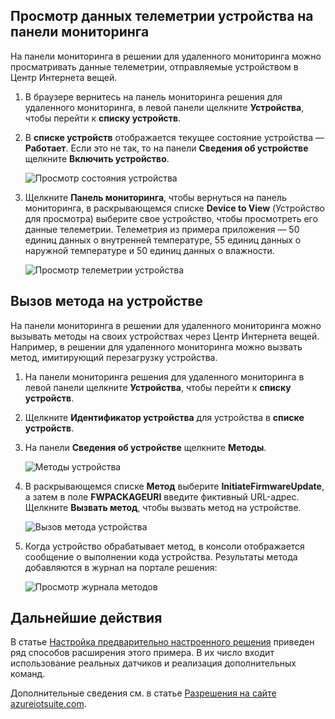 ## <a name="view-device-telemetry-in-the-dashboard"></a>Просмотр данных телеметрии устройства на панели мониторинга
На панели мониторинга в решении для удаленного мониторинга можно просматривать данные телеметрии, отправляемые устройством в Центр Интернета вещей.

1. В браузере вернитесь на панель мониторинга решения для удаленного мониторинга, в левой панели щелкните **Устройства**, чтобы перейти к **списку устройств**.
2. В **списке устройств** отображается текущее состояние устройства — **Работает**. Если это не так, то на панели **Сведения об устройстве** щелкните **Включить устройство**.
   
    ![Просмотр состояния устройства][18]
3. Щелкните **Панель мониторинга**, чтобы вернуться на панель мониторинга, в раскрывающемся списке **Device to View** (Устройство для просмотра) выберите свое устройство, чтобы просмотреть его данные телеметрии. Телеметрия из примера приложения — 50 единиц данных о внутренней температуре, 55 единиц данных о наружной температуре и 50 единиц данных о влажности.
   
    ![Просмотр телеметрии устройства][img-telemetry]

## <a name="invoke-a-method-on-your-device"></a>Вызов метода на устройстве
На панели мониторинга в решении для удаленного мониторинга можно вызывать методы на своих устройствах через Центр Интернета вещей. Например, в решении для удаленного мониторинга можно вызвать метод, имитирующий перезагрузку устройства.

1. На панели мониторинга решения для удаленного мониторинга в левой панели щелкните **Устройства**, чтобы перейти к **списку устройств**.
2. Щелкните **Идентификатор устройства** для устройства в **списке устройств**.
3. На панели **Сведения об устройстве** щелкните **Методы**.
   
    ![Методы устройства][13]
4. В раскрывающемся списке **Метод** выберите **InitiateFirmwareUpdate**, а затем в поле **FWPACKAGEURI** введите фиктивный URL-адрес. Щелкните **Вызвать метод**, чтобы вызвать метод на устройстве.
   
    ![Вызов метода устройства][14]
   

5. Когда устройство обрабатывает метод, в консоли отображается сообщение о выполнении кода устройства. Результаты метода добавляются в журнал на портале решения:

    ![Просмотр журнала методов][img-method-history]

## <a name="next-steps"></a>Дальнейшие действия
В статье [Настройка предварительно настроенного решения][lnk-customize] приведен ряд способов расширения этого примера. В их число входит использование реальных датчиков и реализация дополнительных команд.

Дополнительные сведения см. в статье [Разрешения на сайте azureiotsuite.com][lnk-permissions].

[13]: ./media/iot-suite-v1-visualize-connecting/suite4.png
[14]: ./media/iot-suite-v1-visualize-connecting/suite7-1.png
[18]: ./media/iot-suite-v1-visualize-connecting/suite10.png
[img-telemetry]: ./media/iot-suite-v1-visualize-connecting/telemetry.png
[img-method-history]: ./media/iot-suite-v1-visualize-connecting/history.png
[lnk-customize]: ../articles/iot-suite/iot-suite-v1-guidance-on-customizing-preconfigured-solutions.md
[lnk-permissions]: ../articles/iot-suite/iot-suite-v1-permissions.md
